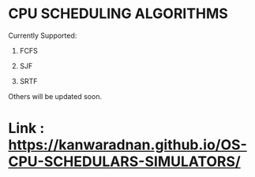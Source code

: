 
# CPU SCHEDULING ALGORITHMS

Currently Supported:
  
  1) FCFS
  
  2) SJF

  3) SRTF

  Others will be updated soon.

# Link : https://kanwaradnan.github.io/OS-CPU-SCHEDULARS-SIMULATORS/
